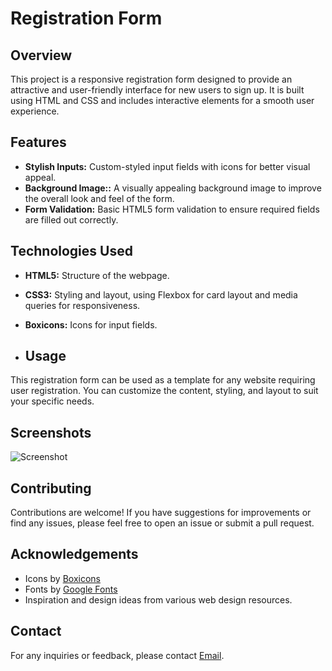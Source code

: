 # Registration Form

## Overview
This project is a responsive registration form designed to provide an attractive and user-friendly interface for new users to sign up. It is built using HTML and CSS and includes interactive elements for a smooth user experience.

## Features
- **Stylish Inputs:** Custom-styled input fields with icons for better visual appeal.
- **Background Image::** A visually appealing background image to improve the overall look and feel of the form.
- **Form Validation:** Basic HTML5 form validation to ensure required fields are filled out correctly.

## Technologies Used
- **HTML5:** Structure of the webpage.
- **CSS3:** Styling and layout, using Flexbox for card layout and media queries for responsiveness.
- **Boxicons:** Icons for input fields.

- ## Usage
This registration form can be used as a template for any website requiring user registration. You can customize the content, styling, and layout to suit your specific needs.

## Screenshots
![Screenshot](Screenshot/Screenshot1.png)

## Contributing
Contributions are welcome! If you have suggestions for improvements or find any issues, please feel free to open an issue or submit a pull request.

## Acknowledgements
- Icons by [Boxicons](https://boxicons.com/)
- Fonts by [Google Fonts](https://fonts.google.com/)
- Inspiration and design ideas from various web design resources.

## Contact
For any inquiries or feedback, please contact [Email](mailto:pvc14102002@gmail.com).

